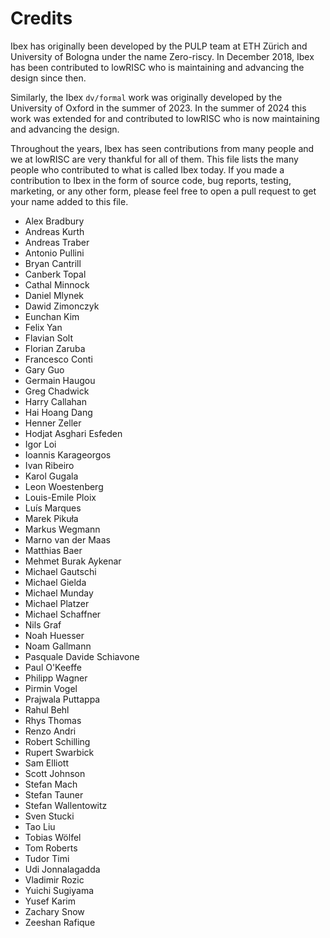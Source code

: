 Credits
=======

Ibex has originally been developed by the PULP team at ETH Zürich and
University of Bologna under the name Zero-riscy. In December 2018, Ibex has
been contributed to lowRISC who is maintaining and advancing the design since
then.

Similarly, the Ibex `dv/formal` work was originally developed by the University of
Oxford in the summer of 2023. In the summer of 2024 this work was extended
for and contributed to lowRISC who is now maintaining and advancing the design.

Throughout the years, Ibex has seen contributions from many people and we at
lowRISC are very thankful for all of them. This file lists the many people who
contributed to what is called Ibex today. If you made a contribution to Ibex
in the form of source code, bug reports, testing, marketing, or any other form,
please feel free to open a pull request to get your name added to this file.

- Alex Bradbury
- Andreas Kurth
- Andreas Traber
- Antonio Pullini
- Bryan Cantrill
- Canberk Topal
- Cathal Minnock
- Daniel Mlynek
- Dawid Zimonczyk
- Eunchan Kim
- Felix Yan
- Flavian Solt
- Florian Zaruba
- Francesco Conti
- Gary Guo
- Germain Haugou
- Greg Chadwick
- Harry Callahan
- Hai Hoang Dang
- Henner Zeller
- Hodjat Asghari Esfeden
- Igor Loi
- Ioannis Karageorgos
- Ivan Ribeiro
- Karol Gugala
- Leon Woestenberg
- Louis-Emile Ploix
- Luís Marques
- Marek Pikuła
- Markus Wegmann
- Marno van der Maas
- Matthias Baer
- Mehmet Burak Aykenar
- Michael Gautschi
- Michael Gielda
- Michael Munday
- Michael Platzer
- Michael Schaffner
- Nils Graf
- Noah Huesser
- Noam Gallmann
- Pasquale Davide Schiavone
- Paul O'Keeffe
- Philipp Wagner
- Pirmin Vogel
- Prajwala Puttappa
- Rahul Behl
- Rhys Thomas
- Renzo Andri
- Robert Schilling
- Rupert Swarbick
- Sam Elliott
- Scott Johnson
- Stefan Mach
- Stefan Tauner
- Stefan Wallentowitz
- Sven Stucki
- Tao Liu
- Tobias Wölfel
- Tom Roberts
- Tudor Timi
- Udi Jonnalagadda
- Vladimir Rozic
- Yuichi Sugiyama
- Yusef Karim
- Zachary Snow
- Zeeshan Rafique

